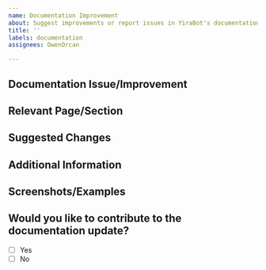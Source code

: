 ```yaml
---
name: Documentation Improvement
about: Suggest improvements or report issues in YiraBot's documentation
title: ''
labels: documentation
assignees: OwenOrcan

---
```


## Documentation Issue/Improvement
<!-- A clear and concise description of what the documentation issue or improvement is. -->

## Relevant Page/Section
<!-- Please provide a link or reference to the page/section in the documentation where the issue or improvement is relevant. -->

## Suggested Changes
<!-- Describe your suggested changes in detail. -->

## Additional Information
<!-- Any additional information, context, or clarification around the issue or suggested improvement. -->

## Screenshots/Examples
<!-- If applicable, add screenshots or examples to help explain your proposed documentation changes. -->

## Would you like to contribute to the documentation update?
- [ ] Yes
- [ ] No
